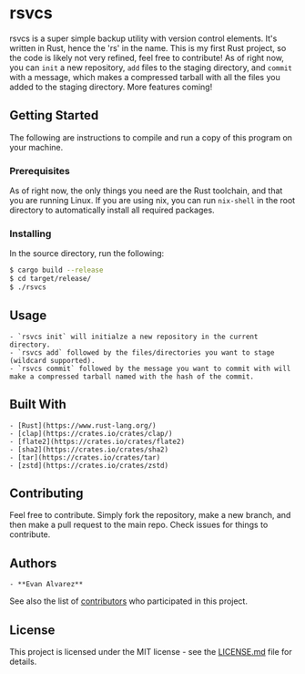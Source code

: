 # rsvcs

rsvcs is a super simple backup utility with version control elements. It's written in Rust, hence the 'rs' in the name. This is my
first Rust project, so the code is likely not very refined, feel free to contribute! As of right now, you can `init` a new repository,
`add` files to the staging directory, and `commit` with a message, which makes a compressed tarball with all the files you added to the
staging directory. More features coming!

## Getting Started

The following are instructions to compile and run a copy of this program on your machine.

### Prerequisites

As of right now, the only things you need are the Rust toolchain, and that you are running Linux. If you are using nix, you can run
`nix-shell` in the root directory to automatically install all required packages.

### Installing

In the source directory, run the following:

```bash
$ cargo build --release
$ cd target/release/
$ ./rsvcs
```

## Usage

    - `rsvcs init` will initialze a new repository in the current directory.
    - `rsvcs add` followed by the files/directories you want to stage (wildcard supported).
    - `rsvcs commit` followed by the message you want to commit with will make a compressed tarball named with the hash of the commit.

## Built With

    - [Rust](https://www.rust-lang.org/)
    - [clap](https://crates.io/crates/clap/)
    - [flate2](https://crates.io/crates/flate2)
    - [sha2](https://crates.io/crates/sha2)
    - [tar](https://crates.io/crates/tar)
    - [zstd](https://crates.io/crates/zstd)

## Contributing

Feel free to contribute. Simply fork the repository, make a new branch, and then make a pull request to the main repo. Check issues for things to contribute.

## Authors

    - **Evan Alvarez**

See also the list of [contributors](https://github.com/sheikhevan/rsvcs/contributors) who participated in this project.

## License

This project is licensed under the MIT license - see the [LICENSE.md](LICENSE.md) file for details.

